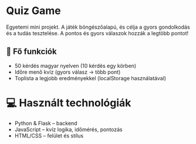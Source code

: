 # Quiz Game
Egyetemi mini projekt. A játék böngészőalapú, és célja a gyors gondolkodás és a tudás tesztelése. A pontos és gyors válaszok hozzák a legtöbb pontot!

## 🚀 Fő funkciók
- 50 kérdés magyar nyelven (10 kérdés egy körben)
- Időre menő kvíz (gyors válasz → több pont)
- Toplista a legjobb eredményekkel (localStorage használatával)

# 💻 Használt technológiák
- Python & Flask – backend
- JavaScript – kvíz logika, időmérés, pontozás
- HTML/CSS – felület és stílus

